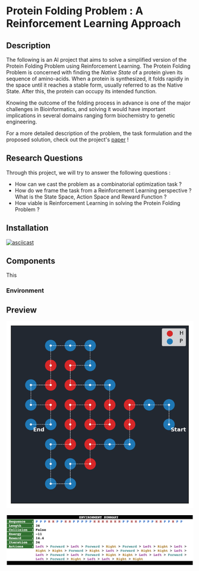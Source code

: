 # Protein Folding Problem : A Reinforcement Learning Approach

## Description

The following is an AI project that aims to solve a simplified version of the Protein Folding Problem using Reinforcement Learning. The Protein Folding Problem is concerned with finding the *Native State* of a protein given its sequence of amino-acids. When a protein is synthesized, it folds rapidly in the space until it reaches a stable form, usually referred to as the Native State. After this, the protein can occupy its intended function. 

Knowing the outcome of the folding process in advance is one of the major challenges in Bioinformatics, and solving it would have important implications in several domains ranging form biochemistry to genetic engineering.

For a more detailed description of the problem, the task formulation and the proposed solution, check out the project's [paper](https://github.com/SAMY-ER/Protein-Folding-Problem/blob/master/report/Protein%20Folding%20Problem%20-%20A%20Reinforcement%20Learning%20Approach.pdf) !

## Research Questions

Through this project, we will try to answer the following questions :

* How can we cast the problem as a combinatorial optimization task ?
* How do we frame the task from a Reinforcement Learning perspective ? What is the State Space, Action Space and Reward Function ?
* How viable is Reinforcement Learning in solving the Protein Folding Problem ?

##  Installation

[![asciicast](https://github.com/SAMY-ER/Protein-Folding-Problem/tree/master/docs/animated.svg)](https://github.com/SAMY-ER/Protein-Folding-Problem/tree/master/docs/animated.svg)


## Components

This

### Environment


## Preview

![alt text](report/figures/predicted_native_state.png "Predicted Native State - sequence : PPPHHPPHHPPPPPHHHHHHHPPHHPPPPHHPPHPP")

![alt text](report/figures/env_summary.png "Environment Summary")
